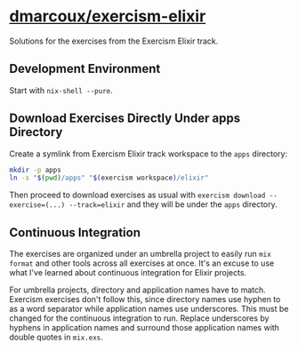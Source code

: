 # <a href="https://github.com/dmarcoux/exercism-elixir">dmarcoux/exercism-elixir</a>

Solutions for the exercises from the Exercism Elixir track.

## Development Environment

Start with `nix-shell --pure`.

## Download Exercises Directly Under apps Directory

Create a symlink from Exercism Elixir track workspace to the `apps` directory:

```bash
mkdir -p apps
ln -s "$(pwd)/apps" "$(exercism workspace)/elixir"
```

Then proceed to download exercises as usual with `exercism download
--exercise=(...) --track=elixir` and they will be under the `apps` directory.

## Continuous Integration

The exercises are organized under an umbrella project to easily run `mix format`
and other tools across all exercises at once. It's an excuse to use what I've
learned about continuous integration for Elixir projects.

For umbrella projects, directory and application names have to match. Exercism
exercises don't follow this, since directory names use hyphen to as a word
separator while application names use underscores. This must be changed for the
continuous integration to run. Replace underscores by hyphens in application
names and surround those application names with double quotes in `mix.exs`.
